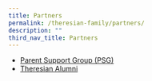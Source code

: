 ```yaml
---
title: Partners
permalink: /theresian-family/partners/
description: ""
third_nav_title: Partners
---
```


<ul>
<li><a href="/theresian-family/partners/parent-support-group-psg" target="_blank" rel="noopener">Parent Support Group (PSG)</a></li>
<li><a href="/theresian-family/partners/theresian-alumni" target="_blank" rel="noopener">Theresian Alumni</a></li>
</ul>
